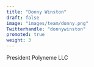 ```yaml
---
title: "Donny Winston"
draft: false
image: "images/team/donny.png"
Twitterhandle: "donnywinston"
promoted: true
weight: 3
---
```

President Polyneme LLC